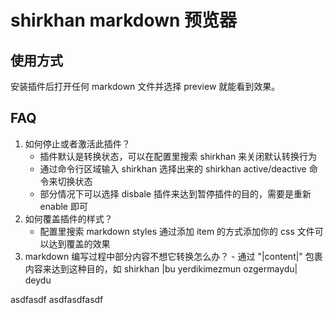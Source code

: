 # shirkhan markdown 预览器

## 使用方式

安装插件后打开任何 markdown 文件并选择 preview 就能看到效果。

## FAQ

1. 如何停止或者激活此插件？
   - 插件默认是转换状态，可以在配置里搜索 shirkhan 来关闭默认转换行为
   - 通过命令行区域输入 shirkhan 选择出来的 shirkhan active/deactive 命令来切换状态
   - 部分情况下可以选择 disbale 插件来达到暂停插件的目的，需要是重新 enable 即可
2. 如何覆盖插件的样式？
   - 配置里搜索 markdown styles 通过添加 item 的方式添加你的 css 文件可以达到覆盖的效果
3. markdown 编写过程中部分内容不想它转换怎么办？ - 通过 "|content|" 包裹内容来达到这种目的，如 shirkhan |bu yerdikimezmun ozgermaydu| deydu

asdfasdf
asdfasdfasdf
